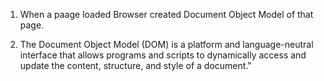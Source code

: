1. When a paage loaded Browser created Document Object Model of that page.

2. The  Document Object Model (DOM) is a platform and language-neutral interface that allows programs and scripts to dynamically access and update the content, structure, and style of a document."

